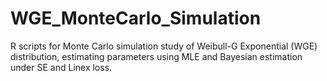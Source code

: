 # WGE_MonteCarlo_Simulation
R scripts for Monte Carlo simulation study of Weibull-G Exponential (WGE) distribution, estimating parameters using MLE and Bayesian estimation under SE and Linex loss.
